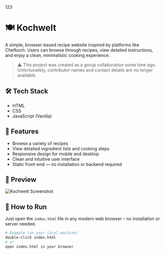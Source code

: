 123
# 🍽️ Kochwelt

A simple, browser-based recipe website inspired by platforms like Chefkoch.
Users can browse through recipes, view detailed instructions, and enjoy a clean, minimalistic cooking experience.

> ⚠️ This project was created as a group collaboration some time ago. Unfortunately, contributor names and contact details are no longer available.

## 🛠️ Tech Stack

- HTML
- CSS
- JavaScript (Vanilla)

## 🚀 Features

- Browse a variety of recipes
- View detailed ingredient lists and cooking steps
- Responsive design for mobile and desktop
- Clean and intuitive user interface
- Static front-end — no installation or backend required

## 📸 Preview

![Kochwelt Screenshot](./assets/screenshot.png)

## 🔧 How to Run

Just open the `index.html` file in any modern web browser – no installation or server needed.

```bash
# Example (on your local machine)
double-click index.html
# or
open index.html in your browser
